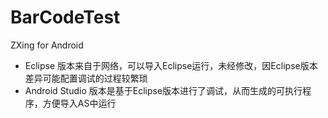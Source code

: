 # BarCodeTest
ZXing for Android

* Eclipse 版本来自于网络，可以导入Eclipse运行，未经修改，因Eclipse版本差异可能配置调试的过程较繁琐
* Android Studio 版本是基于Eclipse版本进行了调试，从而生成的可执行程序，方便导入AS中运行
